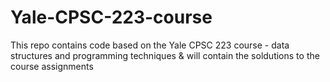 # Yale-CPSC-223-course
This repo contains code based on the Yale CPSC 223 course - data structures and programming techniques & will contain the soldutions to the course assignments
